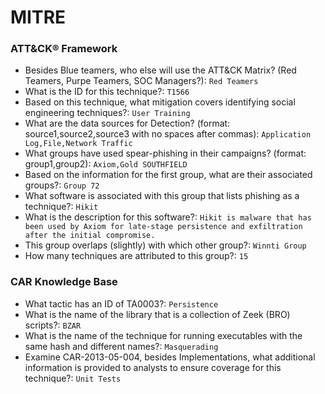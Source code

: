 # MITRE

### ATT&CK® Framework

- Besides Blue teamers, who else will use the ATT&CK Matrix? (Red Teamers, Purpe Teamers, SOC Managers?): `Red Teamers` <br />
- What is the ID for this technique?: `T1566` <br />
- Based on this technique, what mitigation covers identifying social engineering techniques?: `User Training` <br />
- What are the data sources for Detection? (format: source1,source2,source3 with no spaces after commas): `Application Log,File,Network Traffic` <br />
- What groups have used spear-phishing in their campaigns? (format: group1,group2): `Axiom,Gold SOUTHFIELD` <br />
- Based on the information for the first group, what are their associated groups?: `Group 72` <br />
- What software is associated with this group that lists phishing as a technique?: `Hikit` <br />
- What is the description for this software?: `Hikit is malware that has been used by Axiom for late-stage persistence and exfiltration after the initial compromise.` <br />
- This group overlaps (slightly) with which other group?: `Winnti Group` <br />
- How many techniques are attributed to this group?: `15` <br />

### CAR Knowledge Base
- What tactic has an ID of TA0003?: `Persistence` <br />
- What is the name of the library that is a collection of Zeek (BRO) scripts?: `BZAR` <br />
- What is the name of the technique for running executables with the same hash and different names?: `Masquerading` <br />
- Examine CAR-2013-05-004, besides Implementations, what additional information is provided to analysts to ensure coverage for this technique?: `Unit Tests` <br />





 

